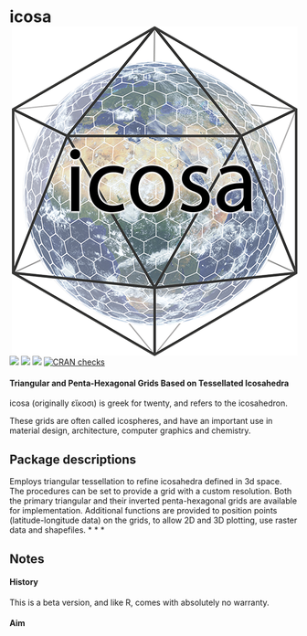 
# icosa <img src="man/figures/logo.png" align="right" />

[![](https://img.shields.io/badge/devel%20version-0.11.0-green.svg)](https://github.com/adamkocsis/icosa)
[![](https://www.r-pkg.org/badges/version/icosa?color=blue)](https://cran.r-project.org/package=icosa)
[![](http://cranlogs.r-pkg.org/badges/grand-total/icosa?color=yellow)](https://cran.r-project.org/package=icosa)
[![CRAN
checks](https://badges.cranchecks.info/summary/icosa.svg)](https://cran.r-project.org/web/checks/check_results_icosa.html)

#### Triangular and Penta-Hexagonal Grids Based on Tessellated Icosahedra

icosa (originally εἴκοσι) is greek for twenty, and refers to the
icosahedron.

These grids are often called icospheres, and have an important use in
material design, architecture, computer graphics and chemistry.

## Package descriptions

Employs triangular tessellation to refine icosahedra defined in 3d
space. The procedures can be set to provide a grid with a custom
resolution. Both the primary triangular and their inverted
penta-hexagonal grids are available for implementation. Additional
functions are provided to position points (latitude-longitude data) on
the grids, to allow 2D and 3D plotting, use raster data and shapefiles.
\* \* \*

## Notes

#### History

This is a beta version, and like R, comes with absolutely no warranty.

#### Aim
